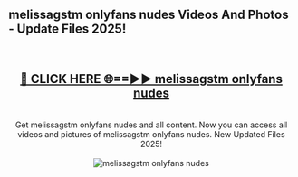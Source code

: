 <h2>melissagstm onlyfans nudes Videos And Photos - Update Files 2025!</h2>
<br>
<div align="center">
<h2><a href="https://linkcuts.com/hfmhzwbr" rel="nofollow">🔴 CLICK HERE 🌐==►► melissagstm onlyfans nudes</a></h2>
<br>
Get melissagstm onlyfans nudes and all content. Now you can access all videos and pictures of melissagstm onlyfans nudes. New Updated Files 2025!
<br>
<br>
<a href="https://linkcuts.com/hfmhzwbr" rel="nofollow" data-target="animated-image.originalLink"><img src="https://i.ibb.co.com/WyWwxjT/player-gif2.gif" alt="melissagstm onlyfans nudes" style="max-width: 100%; display: inline-block;" data-target="animated-image.originalImage"></a>
</div>
<br>